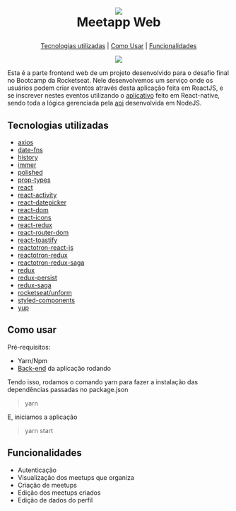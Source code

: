 <h1 align="center">

![](https://user-images.githubusercontent.com/28466370/65008804-ebb08980-d8e0-11e9-8cd3-429342052438.png)
<br />
Meetapp Web

</h1>

<p align="center">
  <a href="#tecnologias-utilizadas">Tecnologias utilizadas</a> |
  <a href="#como-usar">Como Usar</a> |
  <a href="#funcionalidades">Funcionalidades</a>
</p>

<div align="center">

![](src/assets/meetapp-web.gif)

</div>

Esta é a parte frontend web de um projeto desenvolvido para o desafio final no Bootcamp da Rocketseat. Nele desenvolvemos um serviço onde os usuários podem criar eventos através desta aplicação feita em ReactJS, e se inscrever nestes eventos utilizando o [aplicativo](https://github.com/rodrigodasilva/meetapp-mobile) feito em React-native, sendo toda a lógica gerenciada pela [api](https://github.com/rodrigodasilva/backend-meetapp) desenvolvida em NodeJS.

## Tecnologias utilizadas

- [axios](https://github.com/axios/axios)
- [date-fns](https://github.com/date-fns/date-fns)
- [history](https://github.com/ReactTraining/history)
- [immer](https://github.com/immerjs/immer)
- [polished](https://github.com/styled-components/polished)
- [prop-types](https://github.com/facebook/prop-types)
- [react](https://github.com/facebook/react)
- [react-activity](https://github.com/lukevella/react-activity)
- [react-datepicker](https://github.com/Hacker0x01/react-datepicker)
- [react-dom](https://github.com/facebook/react/tree/master/packages/react-dom)
- [react-icons](https://github.com/react-icons/react-icons)
- [react-redux](https://github.com/reduxjs/react-redux)
- [react-router-dom](https://github.com/ReactTraining/react-router/tree/master/packages/react-router-dom)
- [react-toastify](https://github.com/fkhadra/react-toastify)
- [reactotron-react-js](https://github.com/infinitered/reactotron-react-js)
- [reactotron-redux](https://github.com/infinitered/reactotron-redux)
- [reactotron-redux-saga](https://github.com/infinitered/reactotron-redux-saga)
- [redux](https://github.com/reduxjs/redux)
- [redux-persist](https://github.com/rt2zz/redux-persist)
- [redux-saga](https://github.com/redux-saga/redux-saga)
- [rocketseat/unform](https://github.com/Rocketseat/unform)
- [styled-components](https://github.com/styled-components/styled-components)
- [yup](https://github.com/jquense/yup)

## Como usar

Pré-requisitos:

- Yarn/Npm
- [Back-end](https://github.com/rodrigodasilva/backend-meetapp) da aplicação rodando


Tendo isso, rodamos o comando yarn para fazer a instalação das dependências passadas no package.json

> yarn	

E, iniciamos a aplicação

> yarn start

## Funcionalidades

- Autenticação
- Visualização dos meetups que organiza
- Criação de meetups
- Edição dos meetups criados
- Edição de dados do perfil
